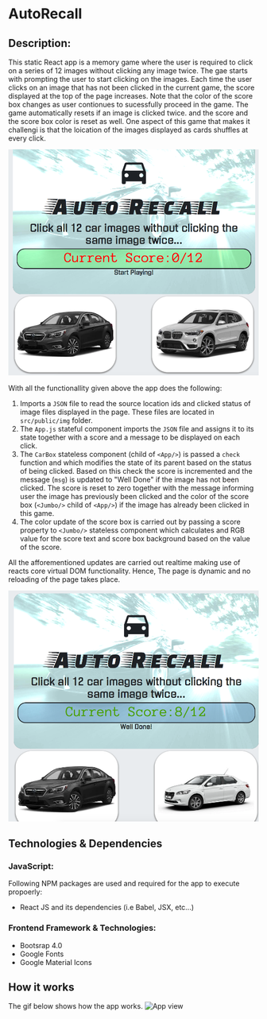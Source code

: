 # AutoRecall

## Description:
This static React app is a memory game where the user is required to click on a series of 12 images without clicking any image twice. The gae starts with prompting the user to start clicking on the images. Each time the user clicks on an image that has not been clicked in the current game, the score displayed at the top of the page increases. Note that the color of the score box changes as user contionues to sucessfully proceed in the game. The game automatically resets if an image is clicked twice. and the score and the score box color is reset as well. One aspect of this game that makes it challengi is that the loication of the images displayed as cards shuffles at every click. 

![top Page](public/img/img1.png)

With all the functionallity given above the app does the following: 
1. Imports a `JSON` file to read the source location ids and clicked status of image files displayed in the page. These files are located in `src/public/img` folder.
2. The `App.js` stateful component imports the `JSON` file and assigns it to its state together with a score and a message to be displayed on each click.
2. The `CarBox` stateless component (child of `<App/>`) is passed a `check` function and which modifies the state of its parent based on the status of being clicked. Based on this check the score is incremented and the message (`msg`) is updated to "Well Done" if the image has not been clicked. The score is reset to zero together with the message informing user the image has previously been clicked and the color of the score box (`<Jumbo/>` child of `<App/>`) if the image has already been clicked in this game.
3. The color update of the score box is carried out by passing a score property to `<Jumbo/>` stateless component which calculates and RGB value for the score text and score box background based on the value of the score. 

All the afforementioned updates are carried out realtime making use of reacts core virtual DOM functionality. Hence, The page is dynamic and no reloading of the page takes place. 

![bottom Page](public/img/img2.png)

## Technologies & Dependencies
### JavaScript:
Following NPM packages are used and required for the app to execute propoerly:
* React JS and its dependencies (i.e Babel, JSX, etc...)

### Frontend Framework & Technologies:
* Bootsrap 4.0
* Google Fonts
* Google Material Icons

## How it works
The gif below shows how the app works.
![App view](public/img/gif1.gif)
